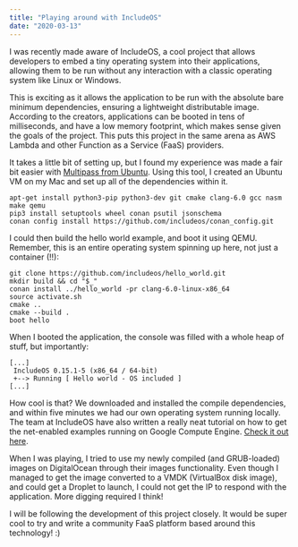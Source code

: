 ```yaml
---
title: "Playing around with IncludeOS"
date: "2020-03-13"
---
```


I was recently made aware of IncludeOS, a cool project that allows developers to
embed a tiny operating system into their applications, allowing them to be run
without any interaction with a classic operating system like Linux or Windows.

This is exciting as it allows the application to be run with the absolute bare
minimum dependencies, ensuring a lightweight distributable image. According to
the creators, applications can be booted in tens of milliseconds, and have a low
memory footprint, which makes sense given the goals of the project. This puts
this project in the same arena as AWS Lambda and other Function as a Service
(FaaS) providers.

It takes a little bit of setting up, but I found my experience was made a fair
bit easier with [Multipass from Ubuntu](https://multipass.run/). Using this
tool, I created an Ubuntu VM on my Mac and set up all of the dependencies within
it.

```bash{promptUser: tom}{promptHost: multipass}
apt-get install python3-pip python3-dev git cmake clang-6.0 gcc nasm make qemu
pip3 install setuptools wheel conan psutil jsonschema
conan config install https://github.com/includeos/conan_config.git
```

I could then build the hello world example, and boot it using QEMU. Remember,
this is an entire operating system spinning up here, not just a container (!!):

```bash{promptUser: tom}{promptHost: multipass}
git clone https://github.com/includeos/hello_world.git
mkdir build && cd "$_"
conan install ../hello_world -pr clang-6.0-linux-x86_64
source activate.sh
cmake ..
cmake --build .
boot hello
```

When I booted the application, the console was filled with a whole heap of
stuff, but importantly:

```
[...]
 IncludeOS 0.15.1-5 (x86_64 / 64-bit)
 +--> Running [ Hello world - OS included ]
[...]
```

How cool is that? We downloaded and installed the compile dependencies, and
within five minutes we had our own operating system running locally. The team at IncludeOS have
also written a really neat tutorial on how to get the net-enabled examples
running on Google Compute Engine.
[Check it out here](https://www.includeos.org/blog/2017/includeos-on-google-compute-engine.html).

When I was playing, I tried to use my newly compiled (and GRUB-loaded) images on
DigitalOcean through their images functionality. Even though I managed to get
the image converted to a VMDK (VirtualBox disk image), and could get a Droplet
to launch, I could not get the IP to respond with the application. More digging
required I think!

I will be following the development of this project closely. It would be super
cool to try and write a community FaaS platform based around this technology! :)
